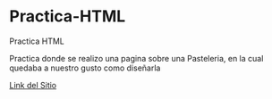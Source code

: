 # Practica-HTML
 Practica HTML

 Practica donde se realizo una pagina sobre una Pasteleria, en la cual quedaba a nuestro gusto como diseñarla
 
<a href="https://flores-oz.github.io/Practica-HTML/">Link del Sitio</a>